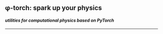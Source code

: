 ## φ-torch: spark up your physics
#### *utilities for computational physics based on PyTorch*

----------
